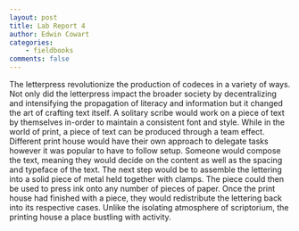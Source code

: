 ```yaml
---
layout: post
title: Lab Report 4
author: Edwin Cowart
categories:
    - fieldbooks
comments: false
---
```


The letterpress revolutionize the production of codeces in a variety of ways. Not only did the letterpress impact the broader society by decentralizing and intensifying the propagation of literacy and information but it changed the art of crafting text itself. A solitary scribe would work on a piece of text by themselves in-order to maintain a consistent font and style. While in the world of print, a piece of text can be produced through a team effect. Different print house would have their own approach to delegate tasks however it was popular to have to follow setup. Someone would compose the text, meaning they would decide on the content as well as the spacing and typeface of the text. The next step would be to assemble the lettering into a solid piece of metal held together with clamps. The piece could then be used to press ink onto any number of pieces of paper. Once the print house had finished with a piece, they would redistribute the lettering back into its respective cases. Unlike the isolating atmosphere of scriptorium, the printing house a place bustling with activity.
